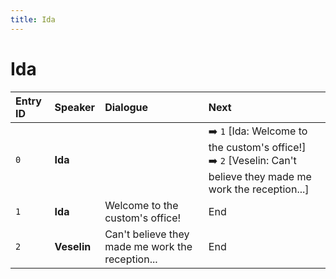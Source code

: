 ```yaml
---
title: Ida
---
```


# Ida


| Entry ID | Speaker | Dialogue | Next |
| :------- | :------ | :------- | :------------ |
| `0` | **Ida** |  | ➡️ `1` \[Ida: Welcome to the custom's office\!\]<br>➡️ `2` \[Veselin: Can't believe they made me work the reception\.\.\.\] |
| `1` | **Ida** | Welcome to the custom's office\! | End |
| `2` | **Veselin** | Can't believe they made me work the reception\.\.\. | End |
